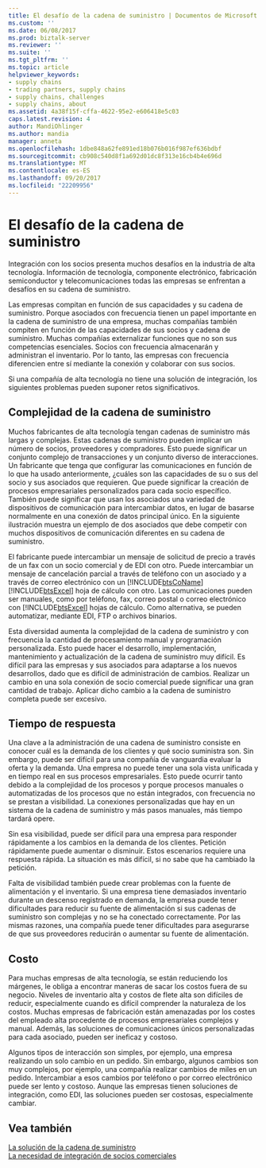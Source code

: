 ```yaml
---
title: El desafío de la cadena de suministro | Documentos de Microsoft
ms.custom: ''
ms.date: 06/08/2017
ms.prod: biztalk-server
ms.reviewer: ''
ms.suite: ''
ms.tgt_pltfrm: ''
ms.topic: article
helpviewer_keywords:
- supply chains
- trading partners, supply chains
- supply chains, challenges
- supply chains, about
ms.assetid: 4a38f15f-cffa-4622-95e2-e606418e5c03
caps.latest.revision: 4
author: MandiOhlinger
ms.author: mandia
manager: anneta
ms.openlocfilehash: 1dbe848a62fe891ed18b076b016f987ef636bdbf
ms.sourcegitcommit: cb908c540d8f1a692d01dc8f313e16cb4b4e696d
ms.translationtype: MT
ms.contentlocale: es-ES
ms.lasthandoff: 09/20/2017
ms.locfileid: "22209956"
---
```

# <a name="the-supply-chain-challenge"></a>El desafío de la cadena de suministro
Integración con los socios presenta muchos desafíos en la industria de alta tecnología. Información de tecnología, componente electrónico, fabricación semiconductor y telecomunicaciones todas las empresas se enfrentan a desafíos en su cadena de suministro.  
  
 Las empresas compitan en función de sus capacidades y su cadena de suministro. Porque asociados con frecuencia tienen un papel importante en la cadena de suministro de una empresa, muchas compañías también compiten en función de las capacidades de sus socios y cadena de suministro. Muchas compañías externalizar funciones que no son sus competencias esenciales. Socios con frecuencia almacenarán y administran el inventario. Por lo tanto, las empresas con frecuencia diferencien entre sí mediante la conexión y colaborar con sus socios.  
  
 Si una compañía de alta tecnología no tiene una solución de integración, los siguientes problemas pueden suponer retos significativos.  
  
## <a name="supply-chain-complexity"></a>Complejidad de la cadena de suministro  
 Muchos fabricantes de alta tecnología tengan cadenas de suministro más largas y complejas. Estas cadenas de suministro pueden implicar un número de socios, proveedores y compradores. Esto puede significar un conjunto complejo de transacciones y un conjunto diverso de interacciones. Un fabricante que tenga que configurar las comunicaciones en función de lo que ha usado anteriormente, ¿cuáles son las capacidades de su o sus del socio y sus asociados que requieren. Que puede significar la creación de procesos empresariales personalizados para cada socio específico. También puede significar que usan los asociados una variedad de dispositivos de comunicación para intercambiar datos, en lugar de basarse normalmente en una conexión de datos principal único. En la siguiente ilustración muestra un ejemplo de dos asociados que debe competir con muchos dispositivos de comunicación diferentes en su cadena de suministro.  
  
 El fabricante puede intercambiar un mensaje de solicitud de precio a través de un fax con un socio comercial y de EDI con otro. Puede intercambiar un mensaje de cancelación parcial a través de teléfono con un asociado y a través de correo electrónico con un [!INCLUDE[btsCoName](../../includes/btsconame-md.md)] [!INCLUDE[btsExcel](../../includes/btsexcel-md.md)] hoja de cálculo con otro. Las comunicaciones pueden ser manuales, como por teléfono, fax, correo postal o correo electrónico con [!INCLUDE[btsExcel](../../includes/btsexcel-md.md)] hojas de cálculo. Como alternativa, se pueden automatizar, mediante EDI, FTP o archivos binarios.  
  
 Esta diversidad aumenta la complejidad de la cadena de suministro y con frecuencia la cantidad de procesamiento manual y programación personalizada. Esto puede hacer el desarrollo, implementación, mantenimiento y actualización de la cadena de suministro muy difícil. Es difícil para las empresas y sus asociados para adaptarse a los nuevos desarrollos, dado que es difícil de administración de cambios. Realizar un cambio en una sola conexión de socio comercial puede significar una gran cantidad de trabajo. Aplicar dicho cambio a la cadena de suministro completa puede ser excesivo.  
  
## <a name="response-time"></a>Tiempo de respuesta  
 Una clave a la administración de una cadena de suministro consiste en conocer cuál es la demanda de los clientes y qué socio suministra son. Sin embargo, puede ser difícil para una compañía de vanguardia evaluar la oferta y la demanda. Una empresa no puede tener una sola vista unificada y en tiempo real en sus procesos empresariales. Esto puede ocurrir tanto debido a la complejidad de los procesos y porque procesos manuales o automatizadas de los procesos que no están integrados, con frecuencia no se prestan a visibilidad. La conexiones personalizadas que hay en un sistema de la cadena de suministro y más pasos manuales, más tiempo tardará opere.  
  
 Sin esa visibilidad, puede ser difícil para una empresa para responder rápidamente a los cambios en la demanda de los clientes. Petición rápidamente puede aumentar o disminuir. Estos escenarios requiere una respuesta rápida. La situación es más difícil, si no sabe que ha cambiado la petición.  
  
 Falta de visibilidad también puede crear problemas con la fuente de alimentación y el inventario. Si una empresa tiene demasiados inventario durante un descenso registrado en demanda, la empresa puede tener dificultades para reducir su fuente de alimentación si sus cadenas de suministro son complejas y no se ha conectado correctamente. Por las mismas razones, una compañía puede tener dificultades para asegurarse de que sus proveedores reducirán o aumentar su fuente de alimentación.  
  
## <a name="cost"></a>Costo  
 Para muchas empresas de alta tecnología, se están reduciendo los márgenes, le obliga a encontrar maneras de sacar los costos fuera de su negocio. Niveles de inventario alta y costos de flete alta son difíciles de reducir, especialmente cuando es difícil comprender la naturaleza de los costos. Muchas empresas de fabricación están amenazadas por los costes del empleado alta procedente de procesos empresariales complejos y manual. Además, las soluciones de comunicaciones únicos personalizadas para cada asociado, pueden ser ineficaz y costoso.  
  
 Algunos tipos de interacción son simples, por ejemplo, una empresa realizando un solo cambio en un pedido. Sin embargo, algunos cambios son muy complejos, por ejemplo, una compañía realizar cambios de miles en un pedido. Intercambiar a esos cambios por teléfono o por correo electrónico puede ser lento y costoso. Aunque las empresas tienen soluciones de integración, como EDI, las soluciones pueden ser costosas, especialmente cambiar.  
  
## <a name="see-also"></a>Vea también  
 [La solución de la cadena de suministro](../../adapters-and-accelerators/accelerator-rosettanet/the-supply-chain-solution.md)   
 [La necesidad de integración de socios comerciales](../../adapters-and-accelerators/accelerator-rosettanet/the-need-for-trading-partner-integration.md)